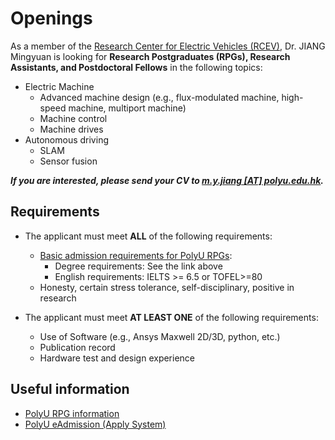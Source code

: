 # Openings
As a member of the [Research Center for Electric Vehicles (RCEV)](https://www.polyu.edu.hk/rcev/), Dr. JIANG Mingyuan is looking for **Research Postgraduates (RPGs), Research Assistants, and Postdoctoral Fellows** in the following topics:
- Electric Machine
    - Advanced machine design (e.g., flux-modulated machine, high-speed machine, multiport machine)
    - Machine control
    - Machine drives
- Autonomous driving
    - SLAM
    - Sensor fusion

***If you are interested, please send your CV to [m.y.jiang [AT] polyu.edu.hk](mailto:m.y.jiang@polyu.edu.hk).***

## Requirements
- The applicant must meet **ALL** of the following requirements:

  - [Basic admission requirements for PolyU RPGs](https://www.polyu.edu.hk/study/pg/research-postgraduate/admission-requirements-rpg):
    - Degree requirements: See the link above
    - English requirements: IELTS >= 6.5 or TOFEL>=80
  - Honesty, certain stress tolerance, self-disciplinary, positive in research

- The applicant must meet **AT LEAST ONE** of the following requirements:
  - Use of Software (e.g., Ansys Maxwell 2D/3D, python, etc.)
  - Publication record
  - Hardware test and design experience

## Useful information
- [PolyU RPG information](https://www.polyu.edu.hk/study/pg/research-postgraduate)
- [PolyU eAdmission (Apply System)](https://www38.polyu.edu.hk/eAdmission/index.do)
